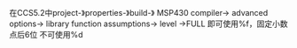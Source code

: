 在CCS5.2中project-》properties-》build-》
MSP430 compiler->
advanced options->
library function assumptions->
level ->FULL
即可使用%f，固定小数点后6位
不可使用%d
